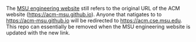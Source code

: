 The [MSU engineering website](https://www.egr.msu.edu/studentgroups/association-computing-machinery-acm) still refers to the original URL of the ACM website (https://acm-msu.github.io). Anyone that natigates to to https://acm-msu.github.io will be redirected to https://acm.cse.msu.edu. This repo can essentially be removed when the MSU engineering website is updated with the new link.
